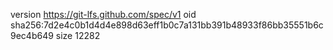 version https://git-lfs.github.com/spec/v1
oid sha256:7d2e4c0b1d4d4e898d63eff1b0c7a131bb391b48933f86bb35551b6c9ec4b649
size 12282
